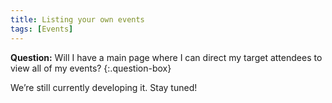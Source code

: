 ```yaml
---
title: Listing your own events
tags: [Events]
---
```


**Question:** Will I have a main page where I can direct my target attendees to view all of my events?
{:.question-box}

We’re still currently developing it. Stay tuned!
